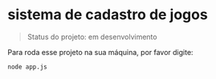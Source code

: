 # sistema de cadastro de jogos #

> Status do projeto: em desenvolvimento

Para roda esse projeto na sua máquina, por favor digite:

```
node app.js
```
